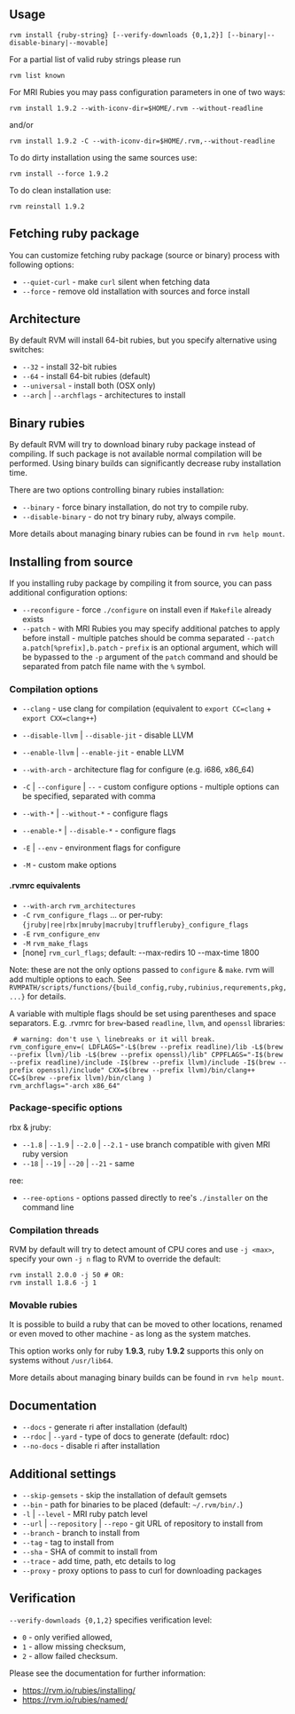 ## Usage

    rvm install {ruby-string} [--verify-downloads {0,1,2}] [--binary|--disable-binary|--movable]


For a partial list of valid ruby strings please run

    rvm list known

For MRI Rubies you may pass configuration parameters in one of two ways:

    rvm install 1.9.2 --with-iconv-dir=$HOME/.rvm --without-readline

and/or

    rvm install 1.9.2 -C --with-iconv-dir=$HOME/.rvm,--without-readline

To do dirty installation using the same sources use:

    rvm install --force 1.9.2

To do clean installation use:

    rvm reinstall 1.9.2

## Fetching ruby package

You can customize fetching ruby package (source or binary) process with following options:

- `--quiet-curl`         - make `curl` silent when fetching data
- `--force`              - remove old installation with sources and force install

## Architecture

By default RVM will install 64-bit rubies, but you specify alternative
using switches:

- `--32`                   - install 32-bit rubies
- `--64`                   - install 64-bit rubies (default)
- `--universal`            - install both (OSX only)
- `--arch` | `--archflags` - architectures to install

## Binary rubies

By default RVM will try to download binary ruby package instead of compiling.
If such package is not available normal compilation will be performed.
Using binary builds can significantly decrease ruby installation time.

There are two options controlling binary rubies installation:

- `--binary`         - force binary installation, do not try to compile ruby.
- `--disable-binary` - do not try binary ruby, always compile.

More details about managing binary rubies can be found in `rvm help mount`.

## Installing from source

If you installing ruby package by compiling it from source, you can pass
additional configuration options:

- `--reconfigure`      - force `./configure` on install even if `Makefile` already exists
- `--patch`            - with MRI Rubies you may specify additional patches to apply before install - multiple patches should be comma separated `--patch a.patch[%prefix],b.patch` - `prefix` is an optional argument, which will be bypassed to the `-p` argument of the `patch` command and should be separated from patch file name with the `%` symbol.

### Compilation options
- `--clang`                          - use clang for compilation (equivalent to `export CC=clang` + `export CXX=clang++`)
- `--disable-llvm` | `--disable-jit` - disable LLVM
- `--enable-llvm` | `--enable-jit`   - enable LLVM

- `--with-arch`                      - architecture flag for configure (e.g. i686, x86_64)
- `-C` | `--configure` | `--`        - custom configure options - multiple options can be specified, separated with comma
- `--with-*` | `--without-*`         - configure flags
- `--enable-*` | `--disable-*`       - configure flags
- `-E` | `--env`                     - environment flags for configure
- `-M`                               - custom make options

#### .rvmrc equivalents

- `--with-arch`                       `rvm_architectures`
- `-C`                                `rvm_configure_flags`
        ... or per-ruby:              `{jruby|ree|rbx|mruby|macruby|truffleruby}_configure_flags`
- `-E`                                `rvm_configure_env`
- `-M`                                `rvm_make_flags`
- [none]                              `rvm_curl_flags`; default: --max-redirs 10 --max-time 1800

Note: these are not the only options passed to `configure` & `make`. rvm will add multiple options to each. See `RVMPATH/scripts/functions/{build_config,ruby,rubinius,requrements,pkg,...}` for details.

A variable with multiple flags should be set using parentheses and space separators. E.g. .rvmrc for `brew`-based `readline`, `llvm`, and `openssl` libraries:
```
 # warning: don't use \ linebreaks or it will break.
rvm_configure_env=( LDFLAGS="-L$(brew --prefix readline)/lib -L$(brew --prefix llvm)/lib -L$(brew --prefix openssl)/lib" CPPFLAGS="-I$(brew --prefix readline)/include -I$(brew --prefix llvm)/include -I$(brew --prefix openssl)/include" CXX=$(brew --prefix llvm)/bin/clang++ CC=$(brew --prefix llvm)/bin/clang )
rvm_archflags="-arch x86_64"
```

### Package-specific options

rbx & jruby:
- `--1.8` | `--1.9` | `--2.0` | `--2.1` - use branch compatible with given MRI ruby version
- `--18` | `--19` | `--20` | `--21`     - same

ree:
- `--ree-options`   - options passed directly to ree's `./installer` on the command line

### Compilation threads

RVM by default will try to detect amount of CPU cores and use `-j <max>`,
specify your own `-j n` flag to RVM to override the default:

    rvm install 2.0.0 -j 50 # OR:
    rvm install 1.8.6 -j 1

### Movable rubies

It is possible to build a ruby that can be moved to other locations, renamed
or even moved to other machine - as long as the system matches.

This option works only for ruby **1.9.3**, ruby **1.9.2** supports this only
on systems without `/usr/lib64`.

More details about managing binary builds can be found in `rvm help mount`.

## Documentation

- `--docs`              - generate ri after installation (default)
- `--rdoc` | `--yard`   - type of docs to generate (default: rdoc)
- `--no-docs`           - disable ri after installation

## Additional settings

- `--skip-gemsets`                     - skip the installation of default gemsets
- `--bin`                              - path for binaries to be placed (default: `~/.rvm/bin/.`)
- `-l` | `--level`                     - MRI ruby patch level
- `--url` | `--repository` | `--repo`  - git URL of repository to install from
- `--branch`                           - branch to install from
- `--tag`                              - tag to install from
- `--sha`                              - SHA of commit to install from
- `--trace`                            - add time, path, etc details to log
- `--proxy`                            - proxy options to pass to curl for downloading packages

## Verification

`--verify-downloads {0,1,2}` specifies verification level:

- `0` - only verified allowed,
- `1` - allow missing checksum,
- `2` - allow failed checksum.

Please see the documentation for further information:

- https://rvm.io/rubies/installing/
- https://rvm.io/rubies/named/
